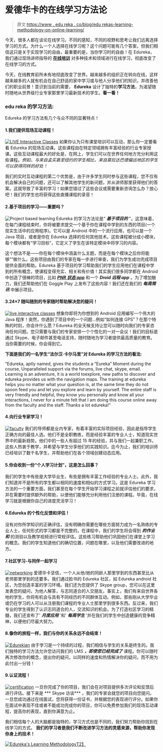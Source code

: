 # 爱德华卡的在线学习方法论

> 原文:[https://www . edu reka . co/blog/edu rekas-learning-methodology-on-online-learning/](https://www.edureka.co/blog/edurekas-learning-methodology-on-online-learning/)

今天，很多人都在谈论在线学习。不同的感知，不同的视野和思考让我们远离选择学习的方式。为什么一个人选择在线学习呢？这个问题可能有几个答案，但我们相信这只是关于实现学习的自由，最重要的是，当你学习时的自由！在 Edureka，我们通过现场讲师指导的 **[在线培训](https://www.edureka.co/)** 对多种技术和领域进行在线学习，彻底改变了在线学习的方式。

今天，在线教育前所未有地彻底改变了世界。越来越多的组织正在转向在线，这样越来越多的人就有机会在自己舒适的家中学习或与他人分享他们的知识，并改善他们的职业前景！意识到当前的需要， **Edureka** 设计了独特的**学习方法**，为渴望随时随地从世界级行业专家那里学习最新技术的学生。**看一看！**

### **edu reka 的学习方法:**

Edureka 的学习方法有几个与众不同的显著特点！

#### 1.我们提供现场互动课程！

[![LIVE Interactive Classes](../Images/8de2cdd670e7065ad32011de0c86361d.png "LIVE Interactive Classes")](https://www.edureka.co/blog/edurekas-learning-methodology-on-online-learning/) 如果你认为只有课堂培训可以互动，那么你一定要看看 Edureka 的现场互动课。这些课程由在特定领域拥有丰富经验的行业专家授课。这些互动课程最大的好处是，在网上，学生们可以在世界任何地方充分利用这些课程。*例如，与来自孟买甚至纽约的学生相比，来自莫拉达巴德偏远地区的学生可以获得同样的好处！*

我们的实时互动课程的第二个优势是，由于许多学生同时参与这些课程，您不仅有机会解决自己的问题，还可以了解其他学生的新问题，并从讲师那里获得他们的答案。这就导致了丰富的学习！如果您错过了这些会议或需要重新咨询怎么办？放心吧！我们的学生也将获得这些直播课程的录音！

#### 2.基于项目的学习——重要吗？

![Project based learning](../Images/c636f53dfba9de562bddec0615cc67ae.png "Project based learning") Edureka 的学习方法论是“ ***基于项目的*** ”。这意味着，在每门课程结束时，你将被要求提交一个基于你在课程中学到的东西的项目(一个现实生活中的应用程序)。它可以是 Android 中的一个流行应用，也可以是一个 Java 项目，或者是你在 Edureka 选择的任何其他技术。这些课程被分成小模块，每个模块都有“学习目标”，它定义了学生在该特定模块中将学习的内容。

这个想法不是——你在每个模块中涵盖什么主题，而是在每个模块之后你将能够“”做什么。这些项目由我们的专家在每一步进行审查，我们为学生成功完成项目提供全面的帮助。Edureka 基于项目的学习帮助我们的学生应用他们在课程中学到的所有概念，使课程变得充实、相关和有价值！其实我们很多同学都在 Android 中创造了很棒的项目，比如 [***PNR 状态 app***](https://www.edureka.co/blog/android-tutorial-on-pnr-enquiry/) 和一个 ***Droid 远程 app*** 。为了增加魅力，我们还帮助他们在 Goggle Play 上发布了这些内容！我们还在我们的 ***每周简讯*** 中展示项目。

#### 3.24×7 随叫随到的专家随时帮助解决您的疑问！

[![live interactive classes](../Images/40a9317ffb21bc6781c1c2a8794b3900.png "live interactive classes")](https://www.edureka.co/blog/edurekas-learning-methodology-on-online-learning/) 想象你即将为你想到的 Android 应用编写一个伟大的 Java 程序！突然，你遇到了项目中的一个问题…例如“如何连接 GPS”？在那个特殊的时刻，你会许什么愿？Edureka 的全天候支持让您可以随时向我们的专家咨询任何问题。您只需要与我们的专家安排一个个性化的一对一会议！我们的目标是通过 Skype、电子邮件甚至电话支持，随时随地为学习者提供最高质量的教育。当你需要的时候，你会得到它。

**下面是我们的一名学生“法尔汉·卡尔马里”对 Edureka 的学习方法的看法:**

“Edureka, aptly named, gives the students a “Eureka” Moment during the course, Unparalleled support via the forums, live chat, skype, email. Learning is an adventure, it is a world toexplore, new paths to discover and edureka provides us with the navigation maps. The training at edureka helps you no matter what your question is, at the same time they do not spoon feed you and let you explore and learn by yourself. The entire staff is very friendly and helpful, they know you personally and know all your interactions, I never for a minute felt that I am doing this course online away from the faculty and the staff. Thanks a lot edureka!”

#### 4.向行业专家学习！

[![faculty](../Images/70698f6e880f3d1035f9fc9c4abce399.png "faculty")](https://www.edureka.co/blog/edurekas-learning-methodology-on-online-learning/) 我们的导师都是业内专家，有着丰富的实际项目经验，因此是指导学生正确方向的最佳人选。他们不是全职教练，而是经验丰富的专业人士，知道现实世界中的最新趋势。他们中的一些人有超过 15 年的经验，并与我们一起兼职工作。这些人热衷于教学，并希望与学生分享他们的实践知识。迄今为止，我们的培训师已经培训了数千名学生，并帮助他们在各个领域创建动态应用。

#### 5.你会收到一份“个人学习计划”，这是怎么回事？

我们的学生中有些是大学毕业生，有些是拥有丰富工作经验的专业人士。此外，我们知道并不是所有的学生都以相同的速度和相似的方式学习。这是 Edureka 学习方法的一个重要方面，我们甚至在每个学生开始学习课程之前就评估他们的要求，并在需要时提供额外的帮助，以便他们能够充分利用他们注册的课程。毕竟，在线学习就是根据你自己的进度灵活学习！

#### 6.Edureka 的个性化反馈和评估！

没有对你所学知识的正确评估，没有明确你需要在哪些方面努力成为一名熟练的专业人士，任何形式的学习都是不完整的。在课程中，我们的学生将会得到 ***的作业和*** 的测验以及教学视频进行常规评估。这些练习帮助他们巩固他们在课堂上学习的概念。我们的学生知道他们的确切位置，问题在哪里，以及他们需要改进的地方。

#### 7.社区学习-与同伴一起学习

[![networking](../Images/21960d3fa8ccb650f51a0681c266962c.png "networking")](https://www.edureka.co/blog/edurekas-learning-methodology-on-online-learning/) 爱德华卡坚信，一个人从他/她的同龄人那里学到的东西甚至比从老师那里学到的还要多。我们通过脸书的 Edureka 社区，如 Edureka android 社区，为您创造丰富的学习环境。我们还为您提供了 Skype group，您可以在这里发表您的疑问，为他人解答，与志同道合的人交朋友。事实上，我们有来自世界各地的学生，你将有机会与具有不同经历的不同群体互动。例如，那些刚从大学毕业或仍在学习的人可以从注册我们课程的专业人士那里学到很多东西。反过来，我们专业的学生得到了认识志同道合的人，交流知识的机会。为了打造社区学习的精髓，我们还宣布了' ***月度应用*** '和' ***每周学生*** '并在我们的学生中创造健康的竞争精神，以便他们尽最大努力。

#### 8.像你的旅程一样，我们与你的关系永远不会结束！

[![Edurekian](../Images/7e153b1c9f41904039a25202447b5cd6.png "Edurekian")](https://www.edureka.co/blog/edurekas-learning-methodology-on-online-learning/) 由于学习是一个持续的过程，我们相信与学生的关系是终生的。我们独特的学习方法允许您访问我们的 LMS ***，即使您已经完成了*** 课程。你可以随时再次修改你的概念，提出你的疑问，以同样的速度和热情解决你的疑问，而不用为此付出一分钱！

#### 9.认证流程！

[![certification](../Images/2be90f07cfee8b9fe3668cac9c288076.png "certification")](https://www.edureka.co/blog/edurekas-learning-methodology-on-online-learning/) 一旦你完成了你的项目，我们会在对项目提供多次评论和反馈后进行评估。接下来是 *** Skype 访谈*** ，我们的专家会就您的项目向您提问。一旦您成功通过在线面试，您将获得一份证书，并根据您的表现进行评分。如果你在面试中表现不佳或者不能成功完成你的项目，你可以免费参加我们的现场互动课程，提高你的表现，直到你满意为止。

我们相信每个人的大脑都是独特的，学习方式也是不同的，我们努力帮助你找到在线学习的方式。 **我们的学习者是我们不断改进学习方法的灵感来源，帮助你发现你身上的技术！**

[![Edureka's Learning Methodology](../Images/59487601fbfc76e87157fdc876941bf7.png "Edureka's Learning Methodology")T2】](https://www.edureka.co/blog/edurekas-learning-methodology-on-online-learning/)